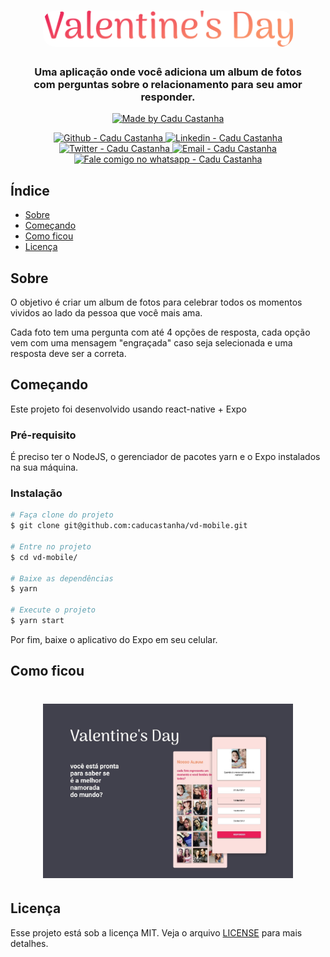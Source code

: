 <h1 align="center">
    <img alt="Valentine's Day" src="./src/assets/logo@3x.png?raw=true"  width="400px" style="border-radius:20px;"/>
</h1>

<h3 align="center" >
  Uma aplicação onde você adiciona um album de fotos <br \> com perguntas sobre o relacionamento para seu amor responder.
</h3>

<p align="center">
  <a href="https://github.com/caducastanha" target="_blank">
    <img alt="Made by Cadu Castanha" src="https://img.shields.io/badge/made%20by-caducastanha-informational">
  </a>
</p>

<p align="center">
  <a href="https://github.com/caducastanha" target="_blank" >
    <img alt="Github - Cadu Castanha" src="https://img.shields.io/badge/Github--%23F8952D?style=social&logo=github">
  </a>
  <a href="https://www.linkedin.com/in/carlos-eduardo-castanha-a93153108/" target="_blank" >
    <img alt="Linkedin - Cadu Castanha" src="https://img.shields.io/badge/Linkedin--%23F8952D?style=social&logo=linkedin">
  </a>
  <a href="https://twitter.com/cadu_castanha" target="_blank" >
    <img alt="Twitter - Cadu Castanha" src="https://img.shields.io/badge/Twitter--%23F8952D?style=social&logo=twitter">
  </a>
  <a href="mailto:caducastanha@gmail.com" target="_blank" >
    <img alt="Email - Cadu Castanha" src="https://img.shields.io/badge/Email--%23F8952D?style=social&logo=gmail">
  </a>
  <a href="https://api.whatsapp.com/send?phone=5587981721125"
        target="_blank" >
    <img alt="Fale comigo no whatsapp - Cadu Castanha" src="https://img.shields.io/badge/Whatsapp--%23F8952D?style=social&logo=whatsapp">
  </a>
</p>

## Índice

- [Sobre](#about)
- [Começando](#getting_started)
- [Como ficou](#usage)
- [Licença](#license)

## Sobre <a name="about"></a>

O objetivo é criar um album de fotos para celebrar todos os momentos vividos ao lado da pessoa que você mais ama.

Cada foto tem uma pergunta com até 4 opções de resposta, cada opção vem com uma mensagem "engraçada" caso seja selecionada e uma resposta deve ser a correta.

## Começando <a name="getting_started"></a>

Este projeto foi desenvolvido usando react-native + Expo

### Pré-requisito

É preciso ter o NodeJS, o gerenciador de pacotes yarn e o Expo instalados na sua máquina.

### Instalação

```sh
# Faça clone do projeto
$ git clone git@github.com:caducastanha/vd-mobile.git

# Entre no projeto
$ cd vd-mobile/

# Baixe as dependências
$ yarn

# Execute o projeto
$ yarn start
```

Por fim, baixe o aplicativo do Expo em seu celular.

## Como ficou <a name = "usage"></a>

<h1 align="center">
    <img alt="Be the Hero" src="./src/assets/banner.jpeg?raw=true"  width="400px"/>
</h1>

## Licença <a name="license"></a>
Esse projeto está sob a licença MIT. Veja o arquivo [LICENSE](LICENSE) para mais detalhes.
